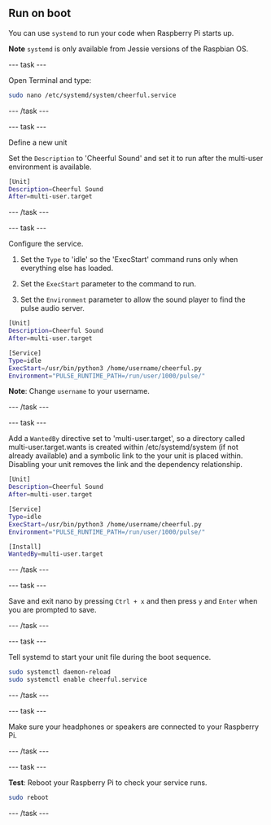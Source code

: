 ## Run on boot

You can use `systemd` to run your code when Raspberry Pi starts up.

**Note** `systemd` is only available from Jessie versions of the Raspbian OS.

--- task ---

Open Terminal and type:

```bash
sudo nano /etc/systemd/system/cheerful.service
```

--- /task ---

--- task ---

Define a new unit 

Set the `Description` to 'Cheerful Sound' and set it to run after the multi-user environment is available. 

```bash
[Unit]
Description=Cheerful Sound
After=multi-user.target
```

--- /task ---

--- task ---

Configure the service.

1. Set the `Type` to 'idle' so the 'ExecStart' command runs only when everything else has loaded.

1. Set the `ExecStart` parameter to the command to run.

1. Set the `Environment` parameter to allow the sound player to find the pulse audio server.

```bash
[Unit]
Description=Cheerful Sound
After=multi-user.target

[Service]
Type=idle
ExecStart=/usr/bin/python3 /home/username/cheerful.py
Environment="PULSE_RUNTIME_PATH=/run/user/1000/pulse/"
```

**Note**: Change `username` to your username.

--- /task ---

--- task ---

Add a `WantedBy` directive set to 'multi-user.target', so a directory called multi-user.target.wants is created within /etc/systemd/system (if not already available) and a symbolic link to the your unit is placed within. Disabling your unit removes the link and the dependency relationship.

```bash
[Unit]
Description=Cheerful Sound
After=multi-user.target

[Service]
Type=idle
ExecStart=/usr/bin/python3 /home/username/cheerful.py
Environment="PULSE_RUNTIME_PATH=/run/user/1000/pulse/"

[Install]
WantedBy=multi-user.target
```
--- /task ---

--- task ---

Save and exit nano by pressing `Ctrl + x` and then press `y` and `Enter` when you are prompted to save.

--- /task ---

--- task ---

Tell systemd to start your unit file during the boot sequence.

```bash
sudo systemctl daemon-reload
sudo systemctl enable cheerful.service
```

--- /task ---

--- task ---

Make sure your headphones or speakers are connected to your Raspberry Pi.

--- /task ---

--- task ---

**Test**: Reboot your Raspberry Pi to check your service runs.

```bash
sudo reboot
```

--- /task ---